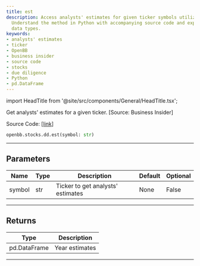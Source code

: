 ```yaml
---
title: est
description: Access analysts' estimates for given ticker symbols utilizing OpenBB.
  Understand the method in Python with accompanying source code and expected return
  data types.
keywords:
- analysts' estimates
- ticker
- OpenBB
- business insider
- source code
- stocks
- due diligence
- Python
- pd.DataFrame
---
```


import HeadTitle from '@site/src/components/General/HeadTitle.tsx';

<HeadTitle title="est - Dd - Stocks - Reference | OpenBB SDK Docs" />

Get analysts' estimates for a given ticker. [Source: Business Insider]

Source Code: [[link](https://github.com/OpenBB-finance/OpenBBTerminal/tree/main/openbb_terminal/stocks/due_diligence/business_insider_model.py#L76)]

```python
openbb.stocks.dd.est(symbol: str)
```

---

## Parameters

| Name | Type | Description | Default | Optional |
| ---- | ---- | ----------- | ------- | -------- |
| symbol | str | Ticker to get analysts' estimates | None | False |


---

## Returns

| Type | Description |
| ---- | ----------- |
| pd.DataFrame | Year estimates |
---
